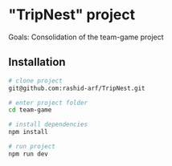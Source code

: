 # "TripNest" project
Goals: Consolidation of the team-game project

## Installation
```bash
# clone project
git@github.com:rashid-arf/TripNest.git

# enter project folder
cd team-game

# install dependencies
npm install

# run project
npm run dev
```
